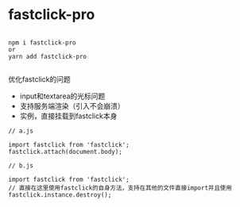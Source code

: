 # fastclick-pro

```

npm i fastclick-pro
or 
yarn add fastclick-pro


```

优化fastclick的问题

- input和textarea的光标问题
- 支持服务端渲染（引入不会崩溃）
- 实例，直接挂载到fastclick本身

```
// a.js

import fastclick from 'fastclick';
fastclick.attach(document.body);

// b.js

import fastclick from 'fastclick';
// 直接在这里使用fastclick的自身方法，支持在其他的文件直接import并且使用
fastclick.instance.destroy();

```


